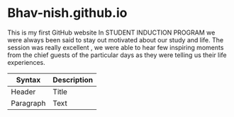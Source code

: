 # Bhav-nish.github.io
This is my first GitHub website
In STUDENT INDUCTION PROGRAM we were always been said to stay out motivated about our study and life.
The session was really excellent , we were able to hear few inspiring moments from the chief guests of the particular days as they were telling us their life experiences.

| Syntax | Description |
| ----------- | ----------- |
| Header | Title |
| Paragraph | Text |
